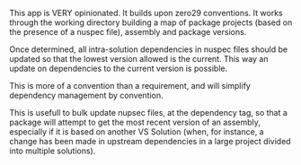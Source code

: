 This app is VERY opinionated. It builds upon zero29 conventions. It works through the working directory building a map of package projects (based on the presence of a nuspec file), assembly and package 
versions.

Once determined, all intra-solution dependencies in nuspec files should be updated so that the lowest version allowed is the current. This way an update on dependencies to the current version is possible.

This is more of a convention than a requirement, and will simplify dependency management by convention.

This is usefull to bulk update nupsec files, at the dependency tag, so that a package will attempt to get the most recent version of an assembly, especially if it is based on another VS Solution (when, for instance, a change has been made in upstream dependencies in a large project divided into multiple solutions).
